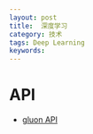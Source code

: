 ```yaml
---
layout: post
title:  深度学习
category: 技术
tags: Deep Learning
keywords:
---
```


# API

- [gluon API ](https://mxnet.incubator.apache.org/api/python/index.html)

